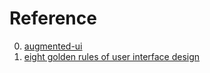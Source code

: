# Reference

0. [augmented-ui](http://augmented-ui.com/)
0. [eight golden rules of user interface design](https://mail.gnome.org/archives/gnome-gui-list/1998-November/msg00074.html)

